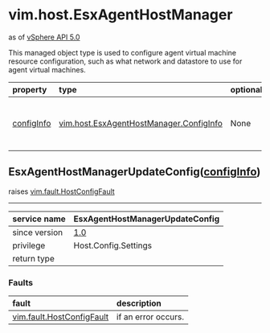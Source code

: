 vim.host.EsxAgentHostManager
============================
as of [vSphere API 5.0](vim.version.md#vim.version.version7)


This managed object type is used to configure agent virtual machine resource   configuration, such as what network and datastore to use for agent virtual   machines.

| property | type | optional | priv | desc |
|:---------|:-----|:---------|:-----|:-----|
| <a href='configInfo'>configInfo</a> | [vim.host.EsxAgentHostManager.ConfigInfo](vim.host.EsxAgentHostManager.ConfigInfo.md "vim.host.EsxAgentHostManager.ConfigInfo") | None | Host.Config.Settings | Configuration of agent virtual machine resources |


EsxAgentHostManagerUpdateConfig([configInfo](vim.host.EsxAgentHostManager.ConfigInfo.md "vim.host.EsxAgentHostManager.ConfigInfo"))
-----------------------------------------------------------------------------------------------------------------------------------
 raises [vim.fault.HostConfigFault](vim.fault.HostConfigFault.md "vim.fault.HostConfigFault")

---
| service name | EsxAgentHostManagerUpdateConfig |
|:--|:--|
| since version | [1.0](vim.version.md#vim.version.version7) |
| privilege    | Host.Config.Settings |
| return type |  |
### Faults
| fault | description |
|:------|:------------|
| [vim.fault.HostConfigFault](vim.fault.HostConfigFault.md "vim.fault.HostConfigFault") | if an error occurs. |




